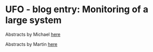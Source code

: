 # UFO - blog entry: Monitoring of a large system

Abstracts by Michael [here](https://github.com/KLMM-LSD/UFO-blog-entry-Michael-Martin/blob/master/Abstracts/michael.md)

Abstracts by Martin [here](https://github.com/KLMM-LSD/UFO-blog-entry-Michael-Martin/blob/master/Abstracts/martin.md)
